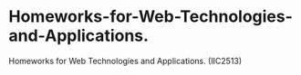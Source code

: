# Homeworks-for-Web-Technologies-and-Applications.
Homeworks for Web Technologies and Applications. (IIC2513)
